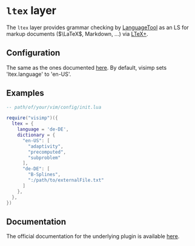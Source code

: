 # `ltex` layer

The `ltex` layer provides grammar checking by
[LanguageTool](https://languagetool.org) as an LS for markup documents
($\LaTeX$, Markdown, ...) via [LTeX+](https://ltex-plus.github.io/ltex-plus/).

## Configuration

The same as the ones documented
[here](https://ltex-plus.github.io/ltex-plus/settings.html). By default, visimp
sets 'ltex.language' to 'en-US'.

## Examples

```lua
-- path/of/your/vim/config/init.lua

require("visimp")({
  ltex = {
    language = 'de-DE',
    dictionary = {
      "en-US": [
        "adaptivity",
        "precomputed",
        "subproblem"
      ],
      "de-DE": [
        "B-Splines",
        ":/path/to/externalFile.txt"
      ]
    },
  },
})
```

## Documentation

The official documentation for the underlying plugin is available
[here](https://ltex-plus.github.io/ltex-plus/settings.html).
